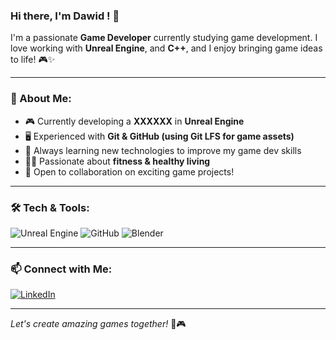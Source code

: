 ### Hi there, I'm Dawid ! 👋

I'm a passionate **Game Developer** currently studying game development. I love working with **Unreal Engine**, and **C++**, and I enjoy bringing game ideas to life! 🎮✨

---

### 🚀 About Me:
- 🎮 Currently developing a **XXXXXX**  in **Unreal Engine**
- 🖥️ Experienced with **Git & GitHub (using Git LFS for game assets)**
- 🌱 Always learning new technologies to improve my game dev skills
- 🏋️‍♂️ Passionate about **fitness & healthy living**
- 📍 Open to collaboration on exciting game projects!

---

### 🛠️ Tech & Tools:

![Unreal Engine](https://img.shields.io/badge/Unreal_Engine-000000?style=for-the-badge&logo=unreal-engine&logoColor=white)
![GitHub](https://img.shields.io/badge/GitHub-181717?style=for-the-badge&logo=github&logoColor=white)
![Blender](https://img.shields.io/badge/Blender-F5792A?style=for-the-badge&logo=blender&logoColor=white)

---

### 📫 Connect with Me:
[![LinkedIn](https://img.shields.io/badge/LinkedIn-0077B5?style=for-the-badge&logo=linkedin&logoColor=white)](https://www.linkedin.com/in/dkarpinski44/)

---

*Let's create amazing games together!* 🚀🎮
